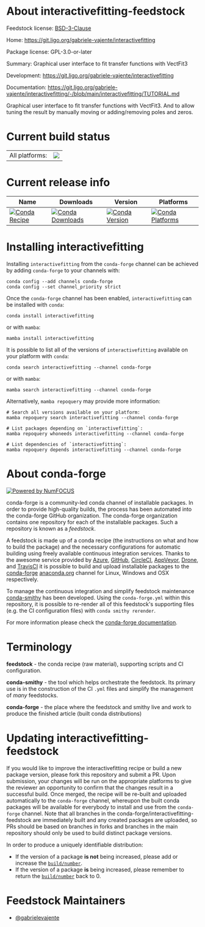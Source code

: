 About interactivefitting-feedstock
==================================

Feedstock license: [BSD-3-Clause](https://github.com/conda-forge/interactivefitting-feedstock/blob/main/LICENSE.txt)

Home: https://git.ligo.org/gabriele-vajente/interactivefitting

Package license: GPL-3.0-or-later

Summary: Graphical user interface to fit transfer functions with VectFit3

Development: https://git.ligo.org/gabriele-vajente/interactivefitting

Documentation: https://git.ligo.org/gabriele-vajente/interactivefitting/-/blob/main/interactivefitting/TUTORIAL.md

Graphical user interface to fit transfer functions with VectFit3. And to allow tuning the result by manually moving or adding/removing poles and zeros.

Current build status
====================


<table><tr><td>All platforms:</td>
    <td>
      <a href="https://dev.azure.com/conda-forge/feedstock-builds/_build/latest?definitionId=21390&branchName=main">
        <img src="https://dev.azure.com/conda-forge/feedstock-builds/_apis/build/status/interactivefitting-feedstock?branchName=main">
      </a>
    </td>
  </tr>
</table>

Current release info
====================

| Name | Downloads | Version | Platforms |
| --- | --- | --- | --- |
| [![Conda Recipe](https://img.shields.io/badge/recipe-interactivefitting-green.svg)](https://anaconda.org/conda-forge/interactivefitting) | [![Conda Downloads](https://img.shields.io/conda/dn/conda-forge/interactivefitting.svg)](https://anaconda.org/conda-forge/interactivefitting) | [![Conda Version](https://img.shields.io/conda/vn/conda-forge/interactivefitting.svg)](https://anaconda.org/conda-forge/interactivefitting) | [![Conda Platforms](https://img.shields.io/conda/pn/conda-forge/interactivefitting.svg)](https://anaconda.org/conda-forge/interactivefitting) |

Installing interactivefitting
=============================

Installing `interactivefitting` from the `conda-forge` channel can be achieved by adding `conda-forge` to your channels with:

```
conda config --add channels conda-forge
conda config --set channel_priority strict
```

Once the `conda-forge` channel has been enabled, `interactivefitting` can be installed with `conda`:

```
conda install interactivefitting
```

or with `mamba`:

```
mamba install interactivefitting
```

It is possible to list all of the versions of `interactivefitting` available on your platform with `conda`:

```
conda search interactivefitting --channel conda-forge
```

or with `mamba`:

```
mamba search interactivefitting --channel conda-forge
```

Alternatively, `mamba repoquery` may provide more information:

```
# Search all versions available on your platform:
mamba repoquery search interactivefitting --channel conda-forge

# List packages depending on `interactivefitting`:
mamba repoquery whoneeds interactivefitting --channel conda-forge

# List dependencies of `interactivefitting`:
mamba repoquery depends interactivefitting --channel conda-forge
```


About conda-forge
=================

[![Powered by
NumFOCUS](https://img.shields.io/badge/powered%20by-NumFOCUS-orange.svg?style=flat&colorA=E1523D&colorB=007D8A)](https://numfocus.org)

conda-forge is a community-led conda channel of installable packages.
In order to provide high-quality builds, the process has been automated into the
conda-forge GitHub organization. The conda-forge organization contains one repository
for each of the installable packages. Such a repository is known as a *feedstock*.

A feedstock is made up of a conda recipe (the instructions on what and how to build
the package) and the necessary configurations for automatic building using freely
available continuous integration services. Thanks to the awesome service provided by
[Azure](https://azure.microsoft.com/en-us/services/devops/), [GitHub](https://github.com/),
[CircleCI](https://circleci.com/), [AppVeyor](https://www.appveyor.com/),
[Drone](https://cloud.drone.io/welcome), and [TravisCI](https://travis-ci.com/)
it is possible to build and upload installable packages to the
[conda-forge](https://anaconda.org/conda-forge) [anaconda.org](https://anaconda.org/)
channel for Linux, Windows and OSX respectively.

To manage the continuous integration and simplify feedstock maintenance
[conda-smithy](https://github.com/conda-forge/conda-smithy) has been developed.
Using the ``conda-forge.yml`` within this repository, it is possible to re-render all of
this feedstock's supporting files (e.g. the CI configuration files) with ``conda smithy rerender``.

For more information please check the [conda-forge documentation](https://conda-forge.org/docs/).

Terminology
===========

**feedstock** - the conda recipe (raw material), supporting scripts and CI configuration.

**conda-smithy** - the tool which helps orchestrate the feedstock.
                   Its primary use is in the construction of the CI ``.yml`` files
                   and simplify the management of *many* feedstocks.

**conda-forge** - the place where the feedstock and smithy live and work to
                  produce the finished article (built conda distributions)


Updating interactivefitting-feedstock
=====================================

If you would like to improve the interactivefitting recipe or build a new
package version, please fork this repository and submit a PR. Upon submission,
your changes will be run on the appropriate platforms to give the reviewer an
opportunity to confirm that the changes result in a successful build. Once
merged, the recipe will be re-built and uploaded automatically to the
`conda-forge` channel, whereupon the built conda packages will be available for
everybody to install and use from the `conda-forge` channel.
Note that all branches in the conda-forge/interactivefitting-feedstock are
immediately built and any created packages are uploaded, so PRs should be based
on branches in forks and branches in the main repository should only be used to
build distinct package versions.

In order to produce a uniquely identifiable distribution:
 * If the version of a package **is not** being increased, please add or increase
   the [``build/number``](https://docs.conda.io/projects/conda-build/en/latest/resources/define-metadata.html#build-number-and-string).
 * If the version of a package **is** being increased, please remember to return
   the [``build/number``](https://docs.conda.io/projects/conda-build/en/latest/resources/define-metadata.html#build-number-and-string)
   back to 0.

Feedstock Maintainers
=====================

* [@gabrielevajente](https://github.com/gabrielevajente/)

